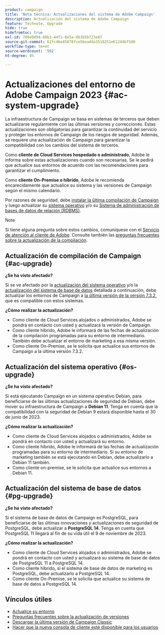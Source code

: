 ```yaml
---
product: campaign
title: 'Nota técnica: Actualizaciones del sistema de Adobe Campaign'
description: Actualización del sistema de Adobe Campaign
feature: Technote, Upgrade
hide: true
hidefromtoc: true
exl-id: 78949d94-60b3-44f1-8e5a-d61b5b723e87
source-git-commit: 62fc46e45078fce56eadda3518251e61244bf5d0
workflow-type: tm+mt
source-wordcount: '502'
ht-degree: 4%

---
```


# Actualizaciones del entorno de Adobe Campaign 2023 {#ac-system-upgrade}

La infraestructura de Campaign se basa en sistemas de terceros que deben actualizarse regularmente con las últimas versiones y correcciones. Estas actualizaciones son obligatorias para garantizar la continuidad del servicio y proteger los entornos de Campaign de los riesgos de seguridad. Además, se requiere una actualización de Campaign para garantizar la compatibilidad con los cambios del sistema de terceros.

Como **cliente de Cloud Services hospedado o administrado**, Adobe le informa sobre estas actualizaciones cuando son necesarias. Se le pedirá que actualice sus entornos de acuerdo con las recomendaciones para garantizar el cumplimiento.

Como **cliente On-Premise o híbrido**, Adobe le recomienda encarecidamente que actualice su sistema y las versiones de Campaign según el mismo calendario.

Por razones de seguridad, debe [instalar la última compilación de Campaign](#ac-upgrade) y luego actualizar su [sistema operativo](#os-upgrade) y/o su [Sistema de administración de bases de datos de relación (RDBMS)](#pg-upgrade).

>[!NOTE]
>
>Si tiene alguna pregunta sobre estos cambios, comuníquese con el [Servicio de atención al cliente de Adobe](https://helpx.adobe.com/es/enterprise/admin-guide.html/enterprise/using/support-for-experience-cloud.ug.html). Consulte también las [preguntas frecuentes sobre la actualización de la compilación](../../platform/using/faq-build-upgrade.md).
>

## Actualización de compilación de Campaign {#ac-upgrade}

**¿Se ha visto afectado?**

Si se ve afectado por la [actualización del sistema operativo](#os-upgrade) y/o la [actualización del sistema de base de datos](#pg-upgrade) detallada a continuación, debe actualizar los entornos de Campaign a [la última versión de la versión 7.3.2](../../rn/using/latest-release.md#release-7-3-2), que es compatible con estos sistemas.

**¿Cómo realizar la actualización?**

* Como cliente de Cloud Services alojados o administrados, Adobe se pondrá en contacto con usted y actualizará la versión de Campaign.
* Como cliente híbrido, Adobe le informará de las fechas de actualización de la compilación programadas para su entorno de intermediario. También debe actualizar el entorno de marketing a esa misma versión.
* Como cliente On-Premise, se le solicita que actualice sus entornos de Campaign a la última versión 7.3.2.


## Actualización del sistema operativo {#os-upgrade}

**¿Se ha visto afectado?**

Si está ejecutando Campaign en un sistema operativo Debian, para beneficiarse de las últimas actualizaciones de seguridad de Debian, debe mover su infraestructura de Campaign a **Debian 11**. Tenga en cuenta que la compatibilidad con la seguridad de Debian 9 estará disponible hasta el 30 de junio de 2023.

**¿Cómo realizar la actualización?**

* Como cliente de Cloud Services alojados o administrados, Adobe se pondrá en contacto con usted y actualizará su entorno.
* Como cliente híbrido, Adobe le informará de las fechas de actualización programadas para su entorno de intermediario. Si su entorno de marketing también se está ejecutando en Debian, debe actualizarlo a Debian 11 también.
* Como cliente on-premise, se le solicita que actualice sus entornos a Debian 11.

## Actualización del sistema de base de datos {#pg-upgrade}

**¿Se ha visto afectado?**

Si el sistema de base de datos de Campaign es PostgreSQL, para beneficiarse de las últimas innovaciones y actualizaciones de seguridad de PostgreSQL, debe actualizar a **PostgreSQL 14**. Tenga en cuenta que PostgreSQL 11 llegará al fin de su vida útil el 9 de noviembre de 2023.

**¿Cómo realizar la actualización?**

* Como cliente de Cloud Services alojados o administrados, Adobe se pondrá en contacto con usted y actualizará su sistema de base de datos de PostgreSQL 11 a PostgreSQL 14.
* Como cliente híbrido, si el sistema de base de datos de marketing es PostgreSQL, debe actualizarlo a PostgreSQL 14.
* Como cliente On-Premise, se le solicita que actualice su sistema de base de datos a PostgreSQL 14.


## Vínculos útiles

* [Actualice su entorno](../../production/using/build-upgrade.md)
* [Preguntas frecuentes sobre la actualización de versiones](../../platform/using/faq-build-upgrade.md)
* [Descargar la última versión de Campaign Classic](https://experience.adobe.com/#/downloads/content/software-distribution/es/campaign.html)
* [Hacer que la nueva consola de cliente esté disponible para los usuarios](../../installation/using/client-console-availability-for-windows.md)
